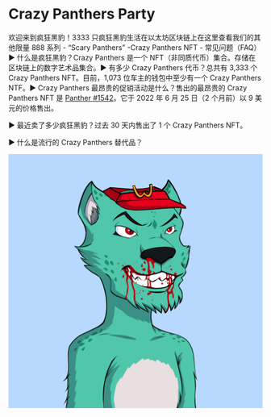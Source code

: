 # Crazy Panthers Party

欢迎来到疯狂黑豹！3333 只疯狂黑豹生活在以太坊区块链上在这里查看我们的其他限量 888 系列 - “Scary Panthers” -Crazy Panthers NFT - 常见问题（FAQ）▶ 什么是疯狂黑豹？Crazy Panthers 是一个 NFT（非同质代币）集合。存储在区块链上的数字艺术品集合。▶ 有多少 Crazy Panthers 代币？总共有 3,333 个 Crazy Panthers NFT。目前，1,073 位车主的钱包中至少有一个 Crazy Panthers NTF。▶ Crazy Panthers 最昂贵的促销活动是什么？售出的最昂贵的 Crazy Panthers NFT 是 [Panther #1542](https://www.nft-stats.com/asset/0x99b539af3af904e257142ac8ed700453f47499b7/1542)。它于 2022 年 6 月 25 日（2 个月前）以 9 美元的价格售出。

▶ 最近卖了多少疯狂黑豹？过去 30 天内售出了 1 个 Crazy Panthers NFT。

▶ 什么是流行的 Crazy Panthers 替代品？

![nft](1.png)
